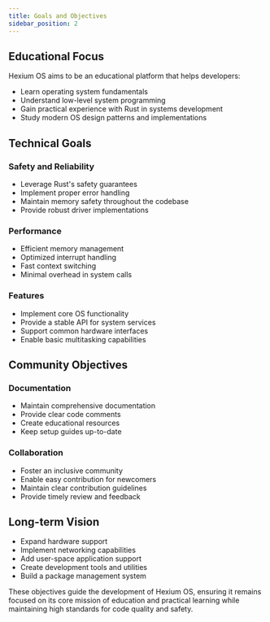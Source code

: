 ```yaml
---
title: Goals and Objectives
sidebar_position: 2
---
```


## Educational Focus

Hexium OS aims to be an educational platform that helps developers:

- Learn operating system fundamentals
- Understand low-level system programming
- Gain practical experience with Rust in systems development
- Study modern OS design patterns and implementations

## Technical Goals

### Safety and Reliability

- Leverage Rust's safety guarantees
- Implement proper error handling
- Maintain memory safety throughout the codebase
- Provide robust driver implementations

### Performance

- Efficient memory management
- Optimized interrupt handling
- Fast context switching
- Minimal overhead in system calls

### Features

- Implement core OS functionality
- Provide a stable API for system services
- Support common hardware interfaces
- Enable basic multitasking capabilities

## Community Objectives

### Documentation

- Maintain comprehensive documentation
- Provide clear code comments
- Create educational resources
- Keep setup guides up-to-date

### Collaboration

- Foster an inclusive community
- Enable easy contribution for newcomers
- Maintain clear contribution guidelines
- Provide timely review and feedback

## Long-term Vision

- Expand hardware support
- Implement networking capabilities
- Add user-space application support
- Create development tools and utilities
- Build a package management system

These objectives guide the development of Hexium OS, ensuring it remains focused on its core mission of education and practical learning while maintaining high standards for code quality and safety.
